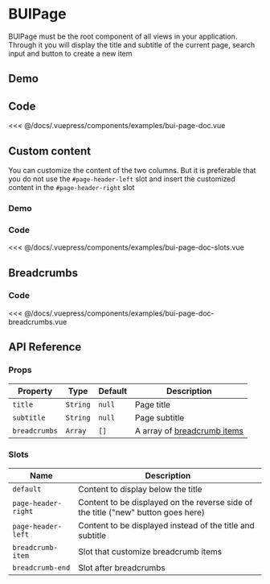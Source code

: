 # BUIPage

BUIPage must be the root component of all views in your application. Through it you will display the title and subtitle of the current page, search input and button to create a new item

## Demo
<Demo componentName="examples-bui-page-doc" />

## Code
<SourceCode>
<<< @/docs/.vuepress/components/examples/bui-page-doc.vue
</SourceCode>

## Custom content

You can customize the content of the two columns. But it is preferable that you do not use the `#page-header-left` slot and insert the customized content in the `#page-header-right` slot

### Demo
<Demo componentName="examples-bui-page-doc-slots" />

### Code
<SourceCode>
<<< @/docs/.vuepress/components/examples/bui-page-doc-slots.vue
</SourceCode>

## Breadcrumbs
<Demo componentName="examples-bui-page-doc-breadcrumbs" />

### Code
<SourceCode>
<<< @/docs/.vuepress/components/examples/bui-page-doc-breadcrumbs.vue
</SourceCode>

## API Reference

### Props
| Property | Type | Default | Description |
| -------- | ---- | ------- | ----------- |
| `title` | `String` | `null` | Page title |
| `subtitle` | `String` | `null` | Page subtitle |
| `breadcrumbs` | `Array` | `[]` | A array of [breadcrumb items](https://bootstrap-vue.org/docs/components/breadcrumb)


### Slots
| Name | Description |
| -------- | ---- |
| `default` | Content to display below the title |
| `page-header-right` | Content to be displayed on the reverse side of the title ("new" button goes here) |
| `page-header-left` | Content to be displayed instead of the title and subtitle |
| `breadcrumb-item` | Slot that customize breadcrumb items | 
| `breadcrumb-end` | Slot after breadcrumbs | 
